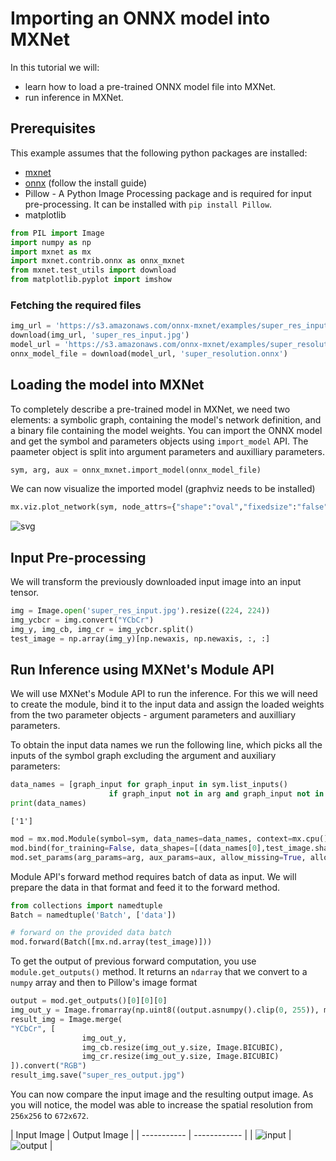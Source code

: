 <!--- Licensed to the Apache Software Foundation (ASF) under one -->
<!--- or more contributor license agreements.  See the NOTICE file -->
<!--- distributed with this work for additional information -->
<!--- regarding copyright ownership.  The ASF licenses this file -->
<!--- to you under the Apache License, Version 2.0 (the -->
<!--- "License"); you may not use this file except in compliance -->
<!--- with the License.  You may obtain a copy of the License at -->

<!---   http://www.apache.org/licenses/LICENSE-2.0 -->

<!--- Unless required by applicable law or agreed to in writing, -->
<!--- software distributed under the License is distributed on an -->
<!--- "AS IS" BASIS, WITHOUT WARRANTIES OR CONDITIONS OF ANY -->
<!--- KIND, either express or implied.  See the License for the -->
<!--- specific language governing permissions and limitations -->
<!--- under the License. -->

# Importing an ONNX model into MXNet

In this tutorial we will:

- learn how to load a pre-trained ONNX model file into MXNet.
- run inference in MXNet.

## Prerequisites
This example assumes that the following python packages are installed:
- [mxnet](/get_started)
- [onnx](https://github.com/onnx/onnx) (follow the install guide)
- Pillow - A Python Image Processing package and is required for input pre-processing. It can be installed with ```pip install Pillow```.
- matplotlib


```python
from PIL import Image
import numpy as np
import mxnet as mx
import mxnet.contrib.onnx as onnx_mxnet
from mxnet.test_utils import download
from matplotlib.pyplot import imshow
```

### Fetching the required files


```python
img_url = 'https://s3.amazonaws.com/onnx-mxnet/examples/super_res_input.jpg'
download(img_url, 'super_res_input.jpg')
model_url = 'https://s3.amazonaws.com/onnx-mxnet/examples/super_resolution.onnx'
onnx_model_file = download(model_url, 'super_resolution.onnx')
```

## Loading the model into MXNet

To completely describe a pre-trained model in MXNet, we need two elements: a symbolic graph, containing the model's network definition, and a binary file containing the model weights. You can import the ONNX model and get the symbol and parameters objects using ``import_model`` API. The paameter object is split into argument parameters and auxilliary parameters.


```python
sym, arg, aux = onnx_mxnet.import_model(onnx_model_file)
```

We can now visualize the imported model (graphviz needs to be installed)


```python
mx.viz.plot_network(sym, node_attrs={"shape":"oval","fixedsize":"false"})
```




![svg](https://s3.amazonaws.com/onnx-mxnet/examples/super_res_mxnet_model.png) <!--notebook-skip-line-->



## Input Pre-processing

We will transform the previously downloaded input image into an input tensor.


```python
img = Image.open('super_res_input.jpg').resize((224, 224))
img_ycbcr = img.convert("YCbCr")
img_y, img_cb, img_cr = img_ycbcr.split()
test_image = np.array(img_y)[np.newaxis, np.newaxis, :, :]
```

## Run Inference using MXNet's Module API

We will use MXNet's Module API to run the inference. For this we will need to create the module, bind it to the input data and assign the loaded weights from the two parameter objects - argument parameters and auxilliary parameters.

To obtain the input data names we run the following line, which picks all the inputs of the symbol graph excluding the argument and auxiliary parameters:

```python
data_names = [graph_input for graph_input in sym.list_inputs()
                      if graph_input not in arg and graph_input not in aux]
print(data_names)
```

```['1']```

```python
mod = mx.mod.Module(symbol=sym, data_names=data_names, context=mx.cpu(), label_names=None)
mod.bind(for_training=False, data_shapes=[(data_names[0],test_image.shape)], label_shapes=None)
mod.set_params(arg_params=arg, aux_params=aux, allow_missing=True, allow_extra=True)
```

Module API's forward method requires batch of data as input. We will prepare the data in that format and feed it to the forward method.


```python
from collections import namedtuple
Batch = namedtuple('Batch', ['data'])

# forward on the provided data batch
mod.forward(Batch([mx.nd.array(test_image)]))
```

To get the output of previous forward computation, you use ``module.get_outputs()`` method.
It returns an ``ndarray`` that we convert to a ``numpy`` array and then to Pillow's image format


```python
output = mod.get_outputs()[0][0][0]
img_out_y = Image.fromarray(np.uint8((output.asnumpy().clip(0, 255)), mode='L'))
result_img = Image.merge(
"YCbCr", [
                img_out_y,
                img_cb.resize(img_out_y.size, Image.BICUBIC),
                img_cr.resize(img_out_y.size, Image.BICUBIC)
]).convert("RGB")
result_img.save("super_res_output.jpg")
```

You can now compare the input image and the resulting output image. As you will notice, the model was able to increase the spatial resolution from ``256x256`` to ``672x672``.

| Input Image | Output Image | <!--notebook-skip-line-->
| ----------- | ------------ | <!--notebook-skip-line-->
| ![input](https://raw.githubusercontent.com/dmlc/web-data/master/mxnet/doc/tutorials/onnx/images/super_res_input.jpg?raw=true) | ![output](https://raw.githubusercontent.com/dmlc/web-data/master/mxnet/doc/tutorials/onnx/images/super_res_output.jpg?raw=true) | <!--notebook-skip-line-->

<!-- INSERT SOURCE DOWNLOAD BUTTONS -->
